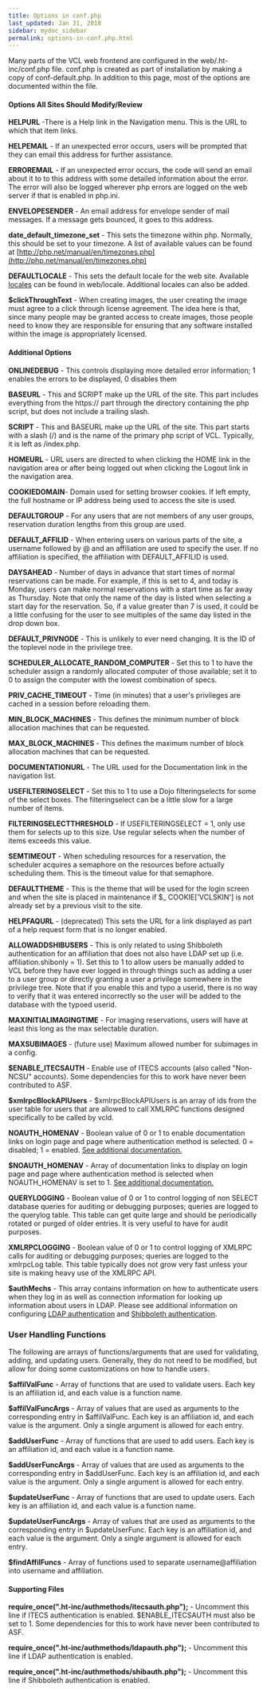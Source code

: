```yaml
---
title: Options in conf.php
last_updated: Jan 31, 2018
sidebar: mydoc_sidebar
permalink: options-in-conf.php.html
---
```


Many parts of the VCL web frontend are configured in the web/.ht-inc/conf.php file. conf.php is created as part of installation by making a copy of conf-default.php. In addition to this page, most of the options are documented within the file.

#### Options All Sites Should Modify/Review

**HELPURL** -There is a Help link in the Navigation menu. This is the URL to which that item links.

**HELPEMAIL** - If an unexpected error occurs, users will be prompted that they can email this address for further assistance.

**ERROREMAIL** - If an unexpected error occurs, the code will send an email about it to to this address with some detailed information about the error. The error will also be logged wherever php errors are logged on the web server if that is enabled in php.ini.

**ENVELOPESENDER** - An email address for envelope sender of mail messages. If a message gets bounced, it goes to this address.

**date_default_timezone_set** - This sets the timezone within php. Normally, this should be set to your timezone. A list of available values can be found at [http://php.net/manual/en/timezones.php](http://php.net/manual/en/timezones.php)

**DEFAULTLOCALE** - This sets the default locale for the web site. Available [locales](https://vcl.apache.org/docs/multilingualization.html) can be found in web/locale. Additional locales can also be added.

**$clickThroughText** - When creating images, the user creating the image must agree to a click through license agreement. The idea here is that, since many people may be granted access to create images, those people need to know they are responsible for ensuring that any software installed within the image is appropriately licensed.


#### Additional Options

**ONLINEDEBUG** - This controls displaying more detailed error information; 1 enables the errors to be displayed, 0 disables them

**BASEURL** - This and SCRIPT make up the URL of the site. This part includes everything from the https:// part through the directory containing the php script, but does not include a trailing slash.

**SCRIPT** - This and BASEURL make up the URL of the site. This part starts with a slash (/) and is the name of the primary php script of VCL. Typically, it is left as /index.php.

**HOMEURL** - URL users are directed to when clicking the HOME link in the navigation area or after being logged out when clicking the Logout link in the navigation area.

**COOKIEDOMAIN**- Domain used for setting browser cookies. If left empty, the full hostname or IP address being used to access the site is used.

**DEFAULTGROUP** - For any users that are not members of any user groups, reservation duration lengths from this group are used.

**DEFAULT_AFFILID** - When entering users on various parts of the site, a username followed by @ and an affiliation are used to specify the user. If no affiliation is specified, the affiliation with DEFAULT_AFFILID is used.

**DAYSAHEAD** - Number of days in advance that start times of normal reservations can be made. For example, if this is set to 4, and today is Monday, users can make normal reservations with a start time as far away as Thursday. Note that only the name of the day is listed when selecting a start day for the reservation. So, if a value greater than 7 is used, it could be a little confusing for the user to see multiples of the same day listed in the drop down box.

**DEFAULT_PRIVNODE** - This is unlikely to ever need changing. It is the ID of the toplevel node in the privilege tree.

**SCHEDULER_ALLOCATE_RANDOM_COMPUTER** - Set this to 1 to have the scheduler assign a randomly allocated computer of those available; set it to 0 to assign the computer with the lowest combination of specs.

**PRIV_CACHE_TIMEOUT** - Time (in minutes) that a user's privileges are cached in a session before reloading them.

**MIN_BLOCK_MACHINES** - This defines the minimum number of block allocation machines that can be requested.

**MAX_BLOCK_MACHINES** - This defines the maximum number of block allocation machines that can be requested.

**DOCUMENTATIONURL** - The URL used for the Documentation link in the navigation list.

**USEFILTERINGSELECT** - Set this to 1 to use a Dojo filteringselects for some of the select boxes. The filteringselect can be a little slow for a large number of items.

**FILTERINGSELECTTHRESHOLD** - If USEFILTERINGSELECT = 1, only use them for selects up to this size. Use regular selects when the number of items exceeds this value.

**SEMTIMEOUT** - When scheduling resources for a reservation, the scheduler acquires a semaphore on the resources before actually scheduling them. This is the timeout value for that semaphore.

**DEFAULTTHEME** - This is the theme that will be used for the login screen and when the site is placed in maintenance if $_ COOKIE['VCLSKIN'] is not already set by a previous visit to the site.

**HELPFAQURL** - (deprecated) This sets the URL for a link displayed as part of a help request form that is no longer enabled.

**ALLOWADDSHIBUSERS** - This is only related to using Shibboleth authentication for an affiliation that does not also have LDAP set up (i.e. affiliation.shibonly = 1). Set this to 1 to allow users be manually added to VCL before they have ever logged in through things such as adding a user to a user group or directly granting a user a privilege somewhere in the privilege tree. Note that if you enable this and typo a userid, there is no way to verify that it was entered incorrectly so the user will be added to the database with the typoed userid.

**MAXINITIALIMAGINGTIME** - For imaging reservations, users will have at least this long as the max selectable duration.

**MAXSUBIMAGES** - (future use) Maximum allowed number for subimages in a config.

**$ENABLE_ITECSAUTH** - Enable use of ITECS accounts (also called "Non-NCSU" accounts). Some dependencies for this to work have never been contributed to ASF.

**$xmlrpcBlockAPIUsers** - $xmlrpcBlockAPIUsers is an array of ids from the user table for users that are allowed to call XMLRPC functions designed specifically to be called by vcld.

**NOAUTH_HOMENAV** - Boolean value of 0 or 1 to enable documentation links on login page and page where authentication method is selected. 0 = disabled; 1 = enabled. [See additional documentation.](Adding-Navigation-Links-To-The-Login-Pages.html)

**$NOAUTH_HOMENAV** - Array of documentation links to display on login page and page where authentication method is selected when NOAUTH_HOMENAV is set to 1. [See additional documentation.](Adding-Navigation-Links-To-The-Login-Pages.html)

**QUERYLOGGING** - Boolean value of 0 or 1 to control logging of non SELECT database queries for auditing or debugging purposes; queries are logged to the querylog table. This table can get quite large and should be periodically rotated or purged of older entries. It is very useful to have for audit purposes.

**XMLRPCLOGGING** - Boolean value of 0 or 1 to control logging of XMLRPC calls for auditing or debugging purposes; queries are logged to the xmlrpcLog table. This table typically does not grow very fast unless your site is making heavy use of the XMLRPC API.

**$authMechs** - This array contains information on how to authenticate users when they log in as well as connection information for looking up information about users in LDAP. Please see additional information on configuring [LDAP authentication](http://vcl.apache.org/docs/ldapauth.html) and [Shibboleth authentication](https://vcl.apache.org/docs/shibauth.html).

### User Handling Functions

The following are arrays of functions/arguments that are used for validating, adding, and updating users. Generally, they do not need to be modified, but allow for doing some customizations on how to handle users.

**$affilValFunc** - Array of functions that are used to validate users. Each key is an affiliation id, and each value is a function name.

**$affilValFuncArgs** - Array of values that are used as arguments to the corresponding entry in $affilValFunc. Each key is an affiliation id, and each value is the argument. Only a single argument is allowed for each entry.

**$addUserFunc** - Array of functions that are used to add users. Each key is an affiliation id, and each value is a function name.

**$addUserFuncArgs** - Array of values that are used as arguments to the corresponding entry in $addUserFunc. Each key is an affiliation id, and each value is the argument. Only a single argument is allowed for each entry.

**$updateUserFunc** - Array of functions that are used to update users. Each key is an affiliation id, and each value is a function name.

**$updateUserFuncArgs** - Array of values that are used as arguments to the corresponding entry in $updateUserFunc. Each key is an affiliation id, and each value is the argument. Only a single argument is allowed for each entry.

**$findAffilFuncs** - Array of functions used to separate username@affiliation into username and affiliation.

#### Supporting Files

**require_once(".ht-inc/authmethods/itecsauth.php");** - Uncomment this line if ITECS authentication is enabled. $ENABLE_ITECSAUTH must also be set to 1. Some dependencies for this to work have never been contributed to ASF.

**require_once(".ht-inc/authmethods/ldapauth.php");** - Uncomment this line if LDAP authentication is enabled.

**require_once(".ht-inc/authmethods/shibauth.php");** - Uncomment this line if Shibboleth authentication is enabled.
